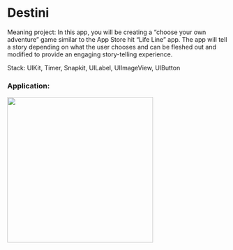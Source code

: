 # Destini

Meaning project: In this app, you will be creating a “choose your own adventure” game similar to the App Store hit “Life Line” app. The app will tell a story depending on what the user chooses and can be fleshed out and modified to provide an engaging story-telling experience.

Stack: UIKit, Timer, Snapkit, UILabel, UIImageView, UIButton

### Application:
<img width="334" src="https://github.com/user-attachments/assets/ca3279c6-1d44-483c-9e18-18fe27ba8211">



